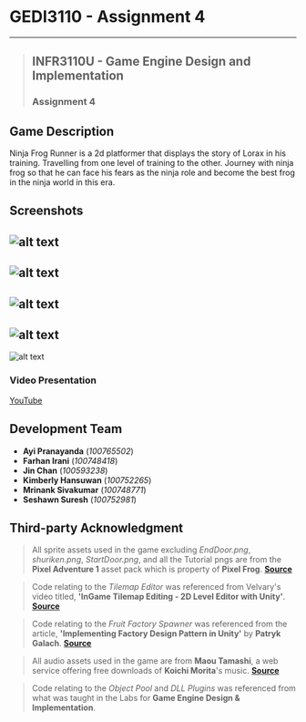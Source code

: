 # GEDI3110 - Assignment 4

---

> ## INFR3110U - Game Engine Design and Implementation
> ### Assignment 4

## Game Description

Ninja Frog Runner is a 2d platformer that displays the story of Lorax in his training. Travelling from one level of training to the other. Journey with ninja frog so that he can face his fears as the ninja role and become the best frog in the ninja world in this era. 

## Screenshots

![alt text](https://cdn.discordapp.com/attachments/679509961730162697/913656112383938570/unknown.png)
---
![alt text](https://cdn.discordapp.com/attachments/679509961730162697/913656272665063434/unknown.png)
---
![alt text](https://cdn.discordapp.com/attachments/679509961730162697/913656272862191656/unknown.png)
---
![alt text](https://cdn.discordapp.com/attachments/679509961730162697/913656273109676032/unknown.png)
---
![alt text](https://cdn.discordapp.com/attachments/679509961730162697/913656273298423839/unknown.png)

### Video Presentation

[YouTube](https://youtu.be/iU36J-bAEck)

## Development Team

- **Ayi Pranayanda** (*100765502*)
- **Farhan Irani** (*100748418*)
- **Jin Chan** (*100593238*)
- **Kimberly Hansuwan** (*100752265*)
- **Mrinank Sivakumar** (*100748771*)
- **Seshawn Suresh** (*100752981*)

## Third-party Acknowledgment

> All sprite assets used in the game excluding *EndDoor.png*, *shuriken.png*, *StartDoor.png*, and all the Tutorial pngs are from the **Pixel Adventure 1** asset pack which is property of **Pixel Frog**.
> [**Source**](https://assetstore.unity.com/packages/2d/characters/pixel-adventure-1-155360)

> Code relating to the *Tilemap Editor* was referenced from Velvary's video titled, **'InGame Tilemap Editing - 2D Level Editor with Unity'**.
> [**Source**](https://www.youtube.com/watch?v=hx3ieBzVNg0)

> Code relating to the *Fruit Factory Spawner* was referenced from the article, **'Implementing Factory Design Pattern in Unity'** by **Patryk Galach**.
> [**Source**](https://www.patrykgalach.com/2019/03/28/implementing-factory-design-pattern-in-unity/)

> All audio assets used in the game are from **Maou Tamashi**, a web service offering free downloads of **Koichi Morita**'s music.
> [**Source**](https://maou.audio/)

> Code relating to the *Object Pool* and *DLL Plugins* was referenced from what was taught in the Labs for **Game Engine Design & Implementation**.
